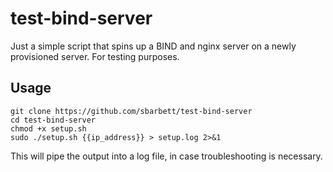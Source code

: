 # test-bind-server

Just a simple script that spins up a BIND and nginx server on a newly provisioned server. For testing purposes.

## Usage

```
git clone https://github.com/sbarbett/test-bind-server
cd test-bind-server
chmod +x setup.sh
sudo ./setup.sh {{ip_address}} > setup.log 2>&1
```

This will pipe the output into a log file, in case troubleshooting is necessary.
